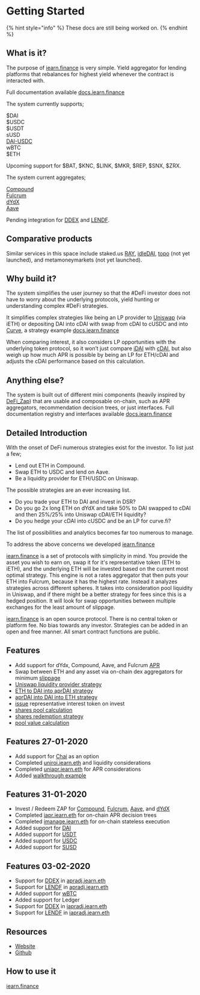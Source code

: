 # Getting Started

{% hint style="info" %}
These docs are still being worked on.
{% endhint %}

## What is it?

The purpose of [iearn.finance](https://iearn.finance) is very simple. Yield aggregator for lending platforms that rebalances for highest yield whenever the contract is interacted with.

Full documentation available [docs.iearn.finance](http://docs.iearn.finance/)

The system currently supports;

$DAI  
$USDC  
$USDT  
sUSD  
[DAI-USDC](https://www.curve.fi/)  
wBTC  
$ETH  

Upcoming support for $BAT, $KNC, $LINK, $MKR, $REP, $SNX, $ZRX.

The system current aggregates;

[Compound](http://compound.finance/)  
[Fulcrum](https://fulcrum.trade/)  
[dYdX](http://dydx.exchange/)  
[Aave](http://aave.com/)  

Pending integration for [DDEX](https://ddex.io/) and [LENDF](https://www.lendf.me/).

## Comparative products

Similar services in this space include staked.us [RAY](https://staked.us/v/robo-advisor-yield), [idleDAI](http://idle.finance/), [topo](https://topo.finance/) (not yet launched), and metamoneymarkets (not yet launched).

## Why build it?

The system simplifies the user journey so that the #DeFi investor does not have to worry about the underlying protocols, yield hunting or understanding complex #DeFi strategies.

It simplifies complex strategies like being an LP provider to [Uniswap](https://uniswap.io/) (via iETH) or depositing DAI into cDAI with swap from cDAI to cUSDC and into [Curve](https://www.curve.fi/), a strategy example [docs.iearn.finance](http://docs.iearn.finance/)

When comparing interest, it also considers LP opportunities with the underlying token protocol, so it won’t just compare [iDAI](https://fulcrum.trade/) with [cDAI](http://compound.finance/), but also weigh up how much APR is possible by being an LP for ETH/cDAI and adjusts the cDAI performance based on this calculation.

## Anything else?

The system is built out of different mini components (heavily inspired by [DeFi_Zap](https://defizap.com/)) that are usable and composable on-chain, such as APR aggregators, recommendation decision trees, or just interfaces. Full documentation registry and interfaces available [docs.iearn.finance](http://docs.iearn.finance/)

## Detailed Introduction

With the onset of DeFi numerous strategies exist for the investor. To list just a few;

* Lend out ETH in Compound.
* Swap ETH to USDC and lend on Aave.
* Be a liquidity provider for ETH/USDC on Uniswap.

The possible strategies are an ever increasing list.

* Do you trade your ETH to DAI and invest in DSR?
* Do you go 2x long ETH on dYdX and take 50% to DAI swapped to cDAI and then 25%/25% into Uniswap cDAI/ETH liquidity?
* Do you hedge your cDAI into cUSDC and be an LP for curve.fi?

The list of possibilities and analytics becomes far too numerous to manage.

To address the above concerns we developed [iearn.finance](https://iearn.finance)

[iearn.finance](https://iearn.finance) is a set of protocols with simplicity in mind. You provide the asset you wish to earn on, swap it for it's representative token (ETH to iETH), and the underlying ETH will be invested based on the current most optimal strategy. This engine is not a rates aggregator that then puts your ETH into Fulcrum, because it has the highest rate. Instead it analyzes strategies across different spheres. It takes into consideration pool liquidity in Uniswap, and if there might be a better strategy for fees since this is a hedged position. It will look for swap opportunities between multiple exchanges for the least amount of slippage.

[iearn.finance](https://iearn.finance) is an open source protocol. There is no central token or platform fee. No bias towards any investor. Strategies can be added in an open and free manner. All smart contract functions are public.

## Features

* Add support for dYdx, Compound, Aave, and Fulcrum [APR](https://github.com/iearn-finance/apr-oracle/blob/master/contracts/APROracle.sol)
* Swap between ETH and any asset via on-chain dex aggregators for minimum [slippage](https://github.com/iearn-finance/zap/blob/master/contracts/UniSwap_ETH_cDAI.sol)
* [Uniswap liquidity provider strategy](https://github.com/iearn-finance/zap/blob/master/contracts/UniSwap_ETH_cDAI.sol)
* [ETH to DAI into aprDAI strategy](https://github.com/iearn-finance/zap/blob/master/contracts/UniSwap_ETH_cDAI.sol)
* [aprDAI into DAI into ETH strategy](https://github.com/iearn-finance/zap/blob/master/contracts/UniSwap_ETH_cDAI.sol)
* [issue](https://github.com/iearn-finance/itoken/blob/master/contracts/IEther.sol) representative interest token on invest
* [shares pool calculation](https://github.com/iearn-finance/itoken/blob/master/contracts/IEther.sol)
* [shares redemption strategy](https://github.com/iearn-finance/itoken/blob/master/contracts/IEther.sol)
* [pool value calculation](https://github.com/iearn-finance/itoken/blob/master/contracts/IEther.sol)

## Features 27-01-2020

* Add support for [Chai](https://chai.money/) as an option
* Completed [uniroi.iearn.eth](https://etherscan.io/address/0xd04ca0ae1cd8085438fdd8c22a76246f315c2687#readContract) and liquidity considerations
* Completed [uniapr.iearn.eth](https://etherscan.io/address/0x4c70D89A4681b2151F56Dc2c3FD751aBb9CE3D95#readContract) for APR considerations
* Added [walkthrough example](https://docs.iearn.finance/walkthrough)

## Features 31-01-2020

* Invest / Redeem ZAP for [Compound](http://compound.finance), [Fulcrum](https://fulcrum.trade/), [Aave](http://aave.com/), and [dYdX](http://dydx.exchange/)
* Completed [iapr.iearn.eth](https://etherscan.io/address/0x9cad8ab10daa9af1a9d2b878541f41b697268eec#readContract) for on-chain APR decision trees
* Completed [imanage.iearn.eth](https://etherscan.io/address/0x318135fbd0b40d48fcef431ccdf6c7926450edfb#readContract) for on-chain stateless execution
* Added support for [DAI](https://etherscan.io/address/0x9d25057e62939d3408406975ad75ffe834da4cdd#readContract)
* Added support for [USDT](https://etherscan.io/address/0xa1787206d5b1bE0f432C4c4f96Dc4D1257A1Dd14)
* Added support for [USDC](https://etherscan.io/address/0xa2609b2b43ac0f5ebe27deb944d2a399c201e3da)
* Added support for [SUSD](https://etherscan.io/address/0x36324b8168f960A12a8fD01406C9C78143d41380)

## Features 03-02-2020

* Support for [DDEX](https://ddex.io/) in [apradj.iearn.eth](https://etherscan.io/address/0x0daea70A07883DDC4a0D9ECF7BcF550F92e9CDA6#code)
* Support for [LENDF](https://www.lendf.me/) in [apradj.iearn.eth](https://etherscan.io/address/0x0daea70A07883DDC4a0D9ECF7BcF550F92e9CDA6#code)
* Added support for [wBTC](https://etherscan.io/address/0x04ef8121ad039ff41d10029c91ea1694432514e9)
* Added support for Ledger
* Support for [DDEX](https://ddex.io/) in [iapradj.iearn.eth](https://etherscan.io/address/0xcD5F61c392B61F440991DEf98FF6Af07FC6900D4#readContract)
* Support for [LENDF](https://www.lendf.me/) in [iapradj.iearn.eth](https://etherscan.io/address/0xcD5F61c392B61F440991DEf98FF6Af07FC6900D4#readContract)

## Resources

* [Website](https://iearn.finance)
* [Github](https://github.com/iearn-finance)

## How to use it

[iearn.finance](https://iearn.finance)
